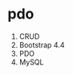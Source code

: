 # pdo

<ol>
    <li>CRUD</li>
    <li>Bootstrap 4.4</li>
    <li>PDO</li>
    <li>MySQL</li>
  </ol>
